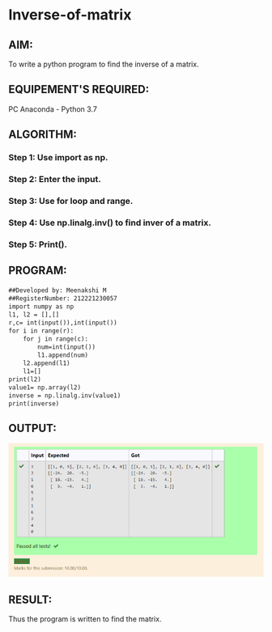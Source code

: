 # Inverse-of-matrix

## AIM:
To write a python program to find the inverse of a matrix.
## EQUIPEMENT'S REQUIRED:
PC Anaconda - Python 3.7
## ALGORITHM:
### Step 1: Use import as np.
### Step 2: Enter the input.
### Step 3: Use for loop and range.
### Step 4: Use np.linalg.inv() to find inver of a matrix.
### Step 5: Print().

## PROGRAM:
```
##Developed by: Meenakshi M
##RegisterNumber: 212221230057
import numpy as np
l1, l2 = [],[]
r,c= int(input()),int(input())
for i in range(r):
    for j in range(c):
        num=int(input())
        l1.append(num)
    l2.append(l1)
    l1=[]
print(l2)   
value1= np.array(l2)
inverse = np.linalg.inv(value1)
print(inverse)
```
## OUTPUT:
![output](./inverse.png)
## RESULT:
Thus the program is written to find the matrix.
